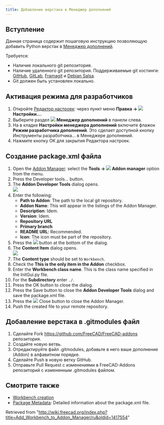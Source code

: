 ```yaml
---
title: Добавление верстака в Менеджер дополнений
---
```

## Вступление

Данная страница содержит пошаговую инструкцию позволяющую добавить Python верстак в [Менеджер дополнений](/Std_AddonMgr/ru "Std AddonMgr/ru").

Требуется:

* Наличие локального git репозитория.
* Наличие удаленного git репозитория. Поддерживаемые git хостинги: [GitHub](https://github.com), [GitLab](https://about.gitlab.com/), [Framagit](https://framagit.org/public/projects) и [Debian Salsa](https://salsa.debian.org/public).
* Git должен быть установлен локально.

## Активация режима для разработчиков

1. Откройте [Редактор настроек](/Preferences_Editor/ru "Preferences Editor/ru"): через пункт меню **Правка → ![](/images/Std_DlgPreferences.svg) Настройки...**.
2. Выберите раздел **![](/images/Std_AddonMgr.svg) Менеджер дополнений** в панели слева.
3. На в кладке **Настройки менеджера дополнений** включите флажок **Режим разработчика дополнений**. Это сделает доступной кнопку Инструменты разработчика... в Менеджере дополнений.
4. Нажмите кнопку OK для закрытия Редактора настроек.

## Создание package.xml файла

1. Open the [Addon Manager](/Std_AddonMgr "Std AddonMgr"): select the **Tools → ![](/images/Std_AddonMgr.svg) Addon manager** option from the menu.
2. Press the Developer tools... button.
3. The **Addon Developer Tools** dialog opens.  
   ![](/images/Addon_Manager_Addon_Developer_Tools_Dialog.png)
4. Enter the following:
   * **Path to Addon**: The path to the local git repository.
   * **Addon Name**: This will appear in the listings of the Addon Manager.
   * **Description**: Idem.
   * **Version**: Idem.
   * **Repository URL**
   * **Primary branch**
   * **README URL**: Recommended.
   * **Icon**: The icon must be part of the repository.
5. Press the ![](/images/List-add.svg) button at the bottom of the dialog.
6. The **Content Item** dialog opens.  
   ![](/images/Addon_Manager_Content_Item_Dialog.png)
7. The **Content type** should be set to `Workbench`.
8. Check the **This is the only item in the Addon** checkbox.
9. Enter the **Workbench class name**. This is the class name specified in the InitGui.py file.
10. For the **Subdirectory** enter `./`.
11. Press the OK button to close the dialog.
12. Press the Save button to close the **Addon Developer Tools** dialog and save the package.xml file.
13. Press the ![](/images/Process-stop.svg) Close button to close the Addon Manager.
14. Push the created file to your remote repository.

## Добавление верстака в .gitmodules файл

1. Сделайте Fork <https://github.com/FreeCAD/FreeCAD-addons> репозитория.
2. Создайте новую ветвь.
3. Отредактируйте файл .gitmodules, добавьте в него ваше дополнение (Addon) в алфавитном порядке.
4. Сделайте Push в новую ветку GitHub.
5. Отправьте Pull Request с изменениями в FreeCAD-Addons репозиторий с измененным .gitmodules файлом.

## Смотрите также

* [Workbench creation](/Workbench_creation "Workbench creation")
* [Package Metadata](/Package_Metadata "Package Metadata"): Detailed information about the package.xml file.

Retrieved from "<http://wiki.freecad.org/index.php?title=Add_Workbench_to_Addon_Manager/ru&oldid=1417554>"